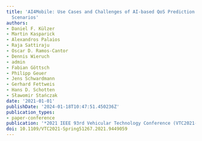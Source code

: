 ```yaml
---
title: 'AI4Mobile: Use Cases and Challenges of AI-based QoS Prediction for High-Mobility
  Scenarios'
authors:
- Daniel F. Külzer
- Martin Kasparick
- Alexandros Palaios
- Raja Sattiraju
- Oscar D. Ramos-Cantor
- Dennis Wieruch
- admin
- Fabian Göttsch
- Philipp Geuer
- Jens Schwardmann
- Gerhard Fettweis
- Hans D. Schotten
- Sławomir Stańczak
date: '2021-01-01'
publishDate: '2024-01-18T10:47:51.450236Z'
publication_types:
- paper-conference
publication: '*2021 IEEE 93rd Vehicular Technology Conference (VTC2021-Spring)*'
doi: 10.1109/VTC2021-Spring51267.2021.9449059
---
```

